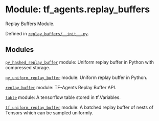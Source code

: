 <div itemscope itemtype="http://developers.google.com/ReferenceObject">
<meta itemprop="name" content="tf_agents.replay_buffers" />
<meta itemprop="path" content="Stable" />
</div>

# Module: tf_agents.replay_buffers

Replay Buffers Module.



Defined in [`replay_buffers/__init__.py`](https://github.com/tensorflow/agents/tree/master/tf_agents/replay_buffers/__init__.py).

<!-- Placeholder for "Used in" -->


## Modules

[`py_hashed_replay_buffer`](../tf_agents/replay_buffers/py_hashed_replay_buffer.md) module: Uniform replay buffer in Python with compressed storage.

[`py_uniform_replay_buffer`](../tf_agents/replay_buffers/py_uniform_replay_buffer.md) module: Uniform replay buffer in Python.

[`replay_buffer`](../tf_agents/replay_buffers/replay_buffer.md) module: TF-Agents Replay Buffer API.

[`table`](../tf_agents/replay_buffers/table.md) module: A tensorflow table stored in tf.Variables.

[`tf_uniform_replay_buffer`](../tf_agents/replay_buffers/tf_uniform_replay_buffer.md) module: A batched replay buffer of nests of Tensors which can be sampled uniformly.

